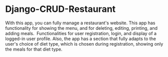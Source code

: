 # Django-CRUD-Restaurant
With this app, you can fully manage a restaurant's website.
This app has functionality for showing the menu, and for deleting, editing, printing, and adding meals. 
Functionalities for user registration, login, and display of a logged-in user profile.
Also, the app has a section that fully adapts to the user's choice of diet type, which is chosen during registration, showing only the meals for that diet type.

